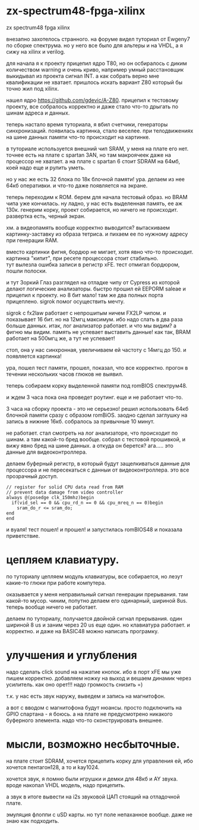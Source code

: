 # zx-spectrum48-fpga-xilinx
zx spectrum48 fpga xilinx

внезапно захотелось странного. на форуме видел туториал от Ewgeny7 по сборке спектрума. но у него все было для альтеры и на VHDL, а я сижу на xilinx и verilog.  

для начала я к проекту прицепил ядро Т80, но он осбиралось с диким количеством warning и очень криво, например умный расстановщик выкидывал из проекта сигнал INT. а как собрать верно мне квалификации не хватает. пришлось искать вариант Z80 который бы точно жил под xilinx.  

нашел ядро https://github.com/gdevic/A-Z80. прицепил к тестовому проекту, все собралось корректно и даже стало что-то дрыгать по шинам адреса и данных.  

теперь настало время туториала, я вбил счетчики, генераторы синхронизаций. появилась картинка, стало веселее. при телодвижениях на шине данных памяти что-то происходит на картинке.  

в туториале используется внешний чип SRAM, у меня на плате его нет. точнее есть на плате с spartan 3AN, но там макроячеек даже на процессор не хватает. а на плате с spartan 6 стоит SDRAM на 64мб, коей надо еще и рулить уметь.  

но у нас же есть 32 блока по 18к блочной памяти! ура. делаем из нее 64кб оперативки. и что-то даже появляется на экране.  

теперь переходим к ROM. берем для начала тестовый образ. но BRAM чипа уже кончилась. ну ладно, у нас есть выделенная память, ее аж 130к. генерим корку, проект собирается, но ничего не происходит. развертка есть, черный экран.  

хм. а видеопамять вообще корректно выводится? вытаскиваем картинку-заставку из образа тетриса. и пихаем ее по нужному адресу при генерации RAM.  

вместо картинки фигня, бордюр не мигает, хотя явно что-то происходит. картинка "кипит", при ресете процессора стоит стабильно.  
тут вылезла ошибка записи в регистр xFE. тест отмигал бордюром, пошли полоски.  

и тут Зоркий Глаз разглядел на отладке чипу от Cypress из которой делают логические анализаторы. быстро прошил ей EEPORM saleae и прицепил к проекту. но 8 бит мало! там же два полных порта прицеплено. sigrok помог осуществить мечту.  

sigrok с fx2law работает с непрошитым ничем FX2LP чипом. и показывает 16 бит. но на 12мгц максимум. ибо надо слать в два раза больше данных.
итак, лог анализатор работает. и что мы видим? а фигню мы видим. память не успевает выставить данные! как так, BRAM работает на 500мгц же, а тут не успевает!  

стоп, она у нас синхронная, увеличиваем ей частоту с 14мгц до 150. и появляется картинка!  

ура, пошел тест памяти, прошел, показал, что все корректно. прогон в течении нескольких часов глюков не выявил.  

теперь собираем корку выделенной памяти под romBIOS спектрум48.  

и ждем 3 часа пока она проведет роутинг. еще и не работает что-то.  

3 часа на сборку проекта - это не серьезно! решил использовать 64кб блочной памяти сразу с образом romBiOS. заодно сделал заглушку на запись в нижние 16кб. собралось за привычные 10 минут.  

не работает. стал смотреть на лог анализаторе, что происходит по шинам. а там какой-то бред вообще. собрал с тестовой прошивкой, и вижу явно бред на шине данных. а откуда он берется? ага..... это данные для видеоконтроллера.  

делаем буферный регистр, в который будут защелкиваться данные для процессора и не пересекаться с данныи от видеоконтроллера. это все прозрачный доступ.  

    // register for solid CPU data read from RAM
    // prevent data damage from video controller
    always @(posedge clk_150mhz)begin
	  if(vid_sel == 0 && cpu_rd_n == 0 && cpu_mreq_n == 0)begin
  		sram_do_r <= sram_do;
  	end
    end  
  
и вуаля! тест пошел! и прошел! и запустилась romBIOS48 и показала приветствие.  

# цепляем клавиатуру.  

по туториалу цепляем модуль клавиатуры, все собирается, но лезут какие-то глюки при работе компутера.  

оказывается у меня неправильный сигнал генерации прерывания. там какой-то мусор. чиним, попутно делаем его одинарный, шириной 8us. теперь вообще ничего не работает.  

делаем по туториалу, получается двойной сигнал прерывания. один шириной 8 us и заним через 20 us еще один. но клавиатура работает. и корректно. и даже на BASIC48 можно написать програмку.  

# улучшения и углубления

надо сделать click sound на нажатие кнопок. ибо в порт xFE мы уже пишем корректно. добавляем ножку на выход и вешаем динамик через усилитель. как оно орет!!! надо громкость снизить =)  

т.к. у нас есть звук наружу, выведем и запись на магнитофон.  

а вот с вводом с магнитофона будут нюансы. просто подключить на GPIO спартана - я боюсь. а на плате не предусмотрено никакого буферного элемента. надо что-то сконструировать внешнее.  

# мысли, возможно несбыточные.

на плате стоит SDRAM, хочется прицепить корку для управления ей, ибо хочется пентагон128, а то и kay1024.  

хочется звук, я помню были игрушки и демки для 48кб и AY звука. вроде накопал VHDL модель, надо прицепить.  

а звук в итоге вывести на i2s звуковой ЦАП стоящий на отладочной плате.  

эмуляция флоппи с uSD карты. но тут поле непаханное вообще. даже не знаю как подходить.  
